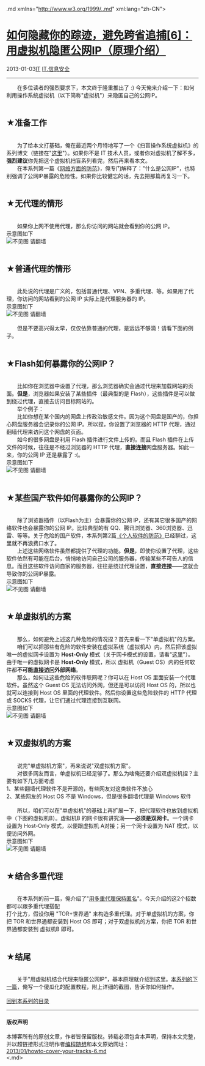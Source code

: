 <!DOCTYPE.md>
.md xmlns="http://www.w3.org/1999/..md" xml:lang="zh-CN">
<head>
<meta http-equiv="Content-Type" content="text.md; charset=utf-8" />
<meta name="generator" content="Python script by program.think@gmail.com" />
<meta name="provider" content="program-think.blogspot.com" />
<link type="text/css" rel="stylesheet" href="../../css/program-think.css" />
<title>如何隐藏你的踪迹，避免跨省追捕[6]：用虚拟机隐匿公网IP（原理介绍） - 编程随想的博客</title>
</head>
<body>
<div id="main" style="width:100%;">
<h1><a href="../../index.md" title="回到首页">如何隐藏你的踪迹，避免跨省追捕[6]：用虚拟机隐匿公网IP（原理介绍）</a></h1>
<div class="post-info"><span class="date-header">2013-01-03</span><a href="../../tags/IT.md" class="tag">IT</a> <a href="../../tags/IT.E4BFA1E681AFE5AE89E585A8.md" class="tag">IT.信息安全</a> </div>
<hr>
<div class="post">
&#12288;&#12288;在多位读者的强烈要求下，本文终于隆重推出了 :) 今天俺来介绍一下：如何利用操作系统虚拟机（以下简称"虚拟机"）来隐匿自己的公网IP。<a name='more'></a><!--program-think--><br /><br /><h2>★准备工作</h2><br />&#12288;&#12288;为了给本文打基础，俺在最近两个月特地写了一个《扫盲操作系统虚拟机》的系列博文（链接在"<a href="../../2012/10/system-vm-0.md">这里</a>"）。如果你不是 IT 技术人员，或者你对虚拟机了解不多，<b>强烈建议</b>你先把这个虚拟机扫盲系列看完，然后再来看本文。<br />&#12288;&#12288;在本系列第一篇《<a href="../../2010/04/howto-cover-your-tracks-1.md">网络方面的防范</a>》，俺专门解释了："什么是公网IP"，也特别强调了公网IP暴露的危险性。如果你比较健忘的话，先去把那篇再复习一下。<br /><br /><h2>★无代理的情形</h2><br />&#12288;&#12288;如果你上网不使用代理，那么你访问的网站就会看到你的公网 IP。<br />示意图如下<br /><img src="../../images/2013/01/Ky0rYvcL-GXMW1VIFzPg_GGKs0IWNtfiuzkYUvLEzdFNCodugIfE-BiN9FW7AYYUrtKbugWlVrQs6aI7Y3eJVNP61MRsaBjthXAxhPDQXajAMWlWa6LguRZ-kBY" alt="不见图 请翻墙"><br /><br /><h2>★普通代理的情形</h2><br />&#12288;&#12288;此处说的代理是广义的，包括普通代理、VPN、多重代理、等。如果用了代理，你访问的网站看到的公网 IP 实际上是代理服务器的 IP。<br />示意图如下<br /><img src="../../images/2013/01/lkZjGLE-sd3KUXrB-SeMUPX2jSl3QlY7byT6i8SwLVsQBq_yQp8YgaNNRDrG3rt48oaxqjLAtays9MByzYNtzp-iSzJ-UVGakaWovLe1AHQzo8H-ifPHjPVgrd8" alt="不见图 请翻墙"><br /><br />&#12288;&#12288;但是不要高兴得太早，仅仅依靠普通的代理，是远远不够滴！请看下面的例子。<br /><br /><h2>★Flash如何暴露你的公网IP？</h2><br />&#12288;&#12288;比如你在浏览器中设置了代理，那么浏览器确实会通过代理来加载网站的页面。<b>但是</b>，浏览器如果安装了某些插件（最典型的是 Flash），这些插件是可以做到绕过代理，直接去访问目标网站的。<br />&#12288;&#12288;举个例子：<br />&#12288;&#12288;比如你想在某个国内的网盘上传政治敏感文件。因为这个网盘是国产的，你担心网盘服务器会记录你的公网 IP。所以捏，你设置了浏览器的 HTTP 代理，通过翻墙代理来访问这个网盘的页面。<br />&#12288;&#12288;如今的很多网盘是利用 Flash 插件进行文件上传的。而且 Flash 插件在上传文件的时候，往往是不经过浏览器的 HTTP 代理，<b>直接连接</b>网盘服务器。如此一来，你的公网 IP 还是暴露了 :(。<br />示意图如下<br /><img src="../../images/2013/01/LPdbpOzwgT_7h9MHALQ-3e9-jfwlCodpNduHegMvOks1YMIbW1BV9P5k6hcT2Qy-p-oylRNxLi5ysTco4mSuVTmzVK9xTo69Mhm548bjwYH7GaS1j2BJugqjZ-4" alt="不见图 请翻墙"><br /><br /><h2>★某些国产软件如何暴露你的公网IP？</h2><br />&#12288;&#12288;除了浏览器插件（以Flash为主）会暴露你的公网 IP，还有其它很多国产的网络软件也会暴露你的公网 IP。比较典型的有 QQ、腾讯浏览器、360浏览器、迅雷、等等。关于危险的国产软件，本系列第2篇<a href="../../2010/04/howto-cover-your-tracks-2.md">《个人软件的防范》</a>已经聊过，这里就不再浪费口水了。<br />&#12288;&#12288;上述这些网络软件虽然都提供了代理的功能。<b>但是</b>，即使你设置了代理，这些软件依然有可能在后台，悄悄地访问自己公司的服务器，传输某些不可告人的信息。而且这些软件访问自家的服务器，往往是绕过代理设置，<b>直接连接</b>——这就会导致你的公网IP暴露。<br />示意图如下<br /><img src="../../images/2013/01/7MASBpz1J59zvlSRizUzzm05eHvd7WyTtRonnqLkq_LTJhwNBYnq4c2PNnSQsVOSOiQPSEv05AVa17LRkRqFk-4JKFtpR22iorSc5esjENtmzP7TiM8p8XBhEKo" alt="不见图 请翻墙"><br /><br /><h2>★单虚拟机的方案</h2><br />&#12288;&#12288;那么，如何避免上述这几种危险的情况捏？首先来看一下"单虚拟机"的方案。<br />&#12288;&#12288;咱们可以把那些有危险的软件安装在虚拟系统（虚拟机A）内，然后把该虚拟唯一的虚拟网卡设置为 <b>Host-Only</b> 模式（关于网卡模式的设置，请看"<a href="../../2012/12/system-vm-5.md">这里</a>"）。由于唯一的虚拟网卡是 <b>Host-Only</b> 模式，所以 虚拟机（Guest OS）内的任何软件都<b>不可能<u>直接访问</u>外部网络</b>。<br />&#12288;&#12288;那么，如何让这些危险的软件联网呢？你可以在 Host OS 里面安装一个代理软件。虽然这个 Guest OS 无法访问外网，但还是可以访问 Host OS 的，所以也就可以连接到 Host OS 里面的代理软件。然后你设置这些危险软件的 HTTP 代理或 SOCKS 代理，让它们通过代理连接到互联网。<br />示意图如下<br /><img src="../../images/2013/01/mMOFO42Roq6rr1JcQ0Wo4UB96y-PlQYkbNQm3sqSYXfS2GB9Z_L7deTpRhwR5nknnuD3_r06TR0xNviXYcUCPaf2TJ12j28VOUyt_CKVYzr-vP-_asld7Ia113o" alt="不见图 请翻墙"><br /><br /><h2>★双虚拟机的方案</h2><br />&#12288;&#12288;说完"单虚拟机方案"，再来说说"双虚拟机方案"。<br />&#12288;&#12288;对很多网友而言，单虚拟机已经足够了。那么为啥俺还要介绍双虚拟机捏？主要有如下几方面考虑<br />1、某些翻墙代理软件不是开源的，有些网友对这类软件不放心<br />2、某些网友的 Host OS 不是 Windows，但是很多翻墙代理是 Windows 软件<br /><br />&#12288;&#12288;所以，咱们可以在"单虚拟机"的基础上再扩展一下，把代理软件也放到虚拟机中（下图的虚拟机B）。虚拟机B 的网卡很有讲究滴——<b>必须是双网卡</b>。一个网卡设置为 Host-Only 模式，以便跟虚拟机 A对接；另一个网卡设置为 NAT 模式，以便访问外网。<br />示意图如下<br /><img src="../../images/2013/01/EG-eA0wURF5rWkQGkl0Yq7lQjwaVkDoB1t_dSwTQf5GlDKdLcDrfBqzU1D2IrQ1dTAUcPqGLeL1369RDNijQ2jcEL6H40_dzehktsSfquNe6DmvO44U4PZF-kC0" alt="不见图 请翻墙"><br /><br /><h2>★结合多重代理</h2><br />&#12288;&#12288;在本系列的前一篇，俺介绍了"<a href="../../2012/03/howto-cover-your-tracks-5.md">用多重代理保持匿名</a>"。今天介绍的这2个招数都可以跟多重代理搭配<br />打个比方，假设你用 "TOR+世界通" 来构造多重代理。对于单虚拟机的方案，你把 TOR 和世界通都安装到 Host OS 即可；对于双虚拟机的方案，你把 TOR 和世界通都安装到 虚拟机B 即可。<br /><br /><h2>★结尾</h2><br />&#12288;&#12288;关于"用虚拟机结合代理来隐匿公网IP"，基本原理就介绍到这里。<a href="../../2013/01/howto-cover-your-tracks-7.md">本系列的下一篇</a>，俺写一个傻瓜化的配置教程，附上详细的截图，告诉你如何操作。<br /><br /><a href="../../2010/04/howto-cover-your-tracks-0.md#index">回到本系列的目录</a><div class="blogger-post-footer">
</div>
<hr>
<div class="copyright">
<h4>版权声明</h4>
本博客所有的原创文章，作者皆保留版权。转载必须包含本声明，保持本文完整，并以超链接形式注明作者<a href="mailto:program.think@gmail.com">编程随想</a>和本文原始网址：<br>
<a href="2013/01/howto-cover-your-tracks-6.md">2013/01/howto-cover-your-tracks-6.md</a>
</div>
</div>
</body>
<.md>
